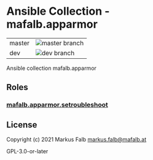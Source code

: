 # Ansible Collection - mafalb.apparmor


|||
|---|---|
|master|![master branch](https://github.com/mafalb/ansible-collection-apparmor/workflows/CI/badge.svg?branch=master)|
|dev|![dev branch](https://github.com/mafalb/ansible-collection-apparmor/workflows/CI/badge.svg?branch=dev)|


Ansible collection mafalb.apparmor

## Roles

### [mafalb.apparmor.setroubleshoot](roles/apparmor/README.md)

## License

Copyright (c) 2021 Markus Falb <markus.falb@mafalb.at>

GPL-3.0-or-later
